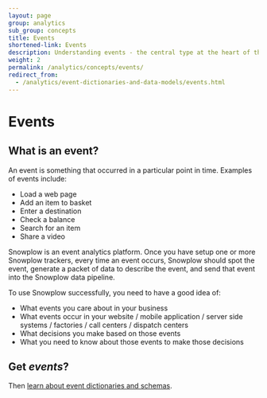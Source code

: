 ```yaml
---
layout: page
group: analytics
sub_group: concepts
title: Events
shortened-link: Events
description: Understanding events - the central type at the heart of the Snowplow platform
weight: 2
permalink: /analytics/concepts/events/
redirect_from:
  - /analytics/event-dictionaries-and-data-models/events.html
---
```


# Events

## What is an event?

An event is something that occurred in a particular point in time. Examples of events include:

* Load a web page
* Add an item to basket
* Enter a destination
* Check a balance
* Search for an item
* Share a video

Snowplow is an event analytics platform. Once you have setup one or more Snowplow trackers, every time an event occurs, Snowplow should spot the event, generate a packet of data to describe the event, and send that event into the Snowplow data pipeline.

To use Snowplow successfully, you need to have a good idea of:

* What events you care about in your business
* What events occur in your website / mobile application / server side systems / factories / call centers / dispatch centers
* What decisions you make based on those events
* What you need to know about those events to make those decisions

## Get *events*?

Then [learn about event dictionaries and schemas](event-dictionaries-and-schemas.html).
